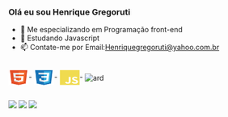 ### Olá eu sou Henrique Gregoruti

- 🔭 Me especializando em Programação front-end
- 🌱 Estudando Javascript 
- 📫 Contate-me por Email:Henriquegregoruti@yahoo.com.br
<div style="display: inline_block"><br>
  <img align="center" alt="HTML" height="30" width="40" src="https://raw.githubusercontent.com/devicons/devicon/master/icons/html5/html5-original.svg">-
  <img align="center" alt="CSS" height="30" width="40" src="https://raw.githubusercontent.com/devicons/devicon/master/icons/css3/css3-original.svg">-
  <img align="center" alt="Js" height="30" width="40" src="https://raw.githubusercontent.com/devicons/devicon/master/icons/javascript/javascript-plain.svg">-
  <img align="center" alt="ard" height="30" width="40" src="https://cdn.jsdelivr.net/gh/devicons/devicon/icons/arduino/arduino-original.svg">
</div>


##
 
<div> 
<a href="https://www.youtube.com/channel/UC8AjkytDe2fF0XT65dSIq7Q" target="_blank"><img src="https://img.shields.io/badge/YouTube-FF0000?style=for-the-             badge&logo=youtube&logoColor=white" target="_blank"></a>
<a href="https://www.instagram.com/gregoruti_" target="_blank"><img src="https://img.shields.io/badge/-Instagram-%23E4405F?style=for-the-   badge&logo=instagram&logoColor=white" target="_blank"></a>
<a href="https://www.linkedin.com/in/henrique-gregoruti-de-lima-b2788a207" target="_blank"><img src="https://img.shields.io/badge/-LinkedIn-%230077B5?style=for-the-  badge&logo=linkedin&logoColor=white" target="_blank"></a> 
</div>
